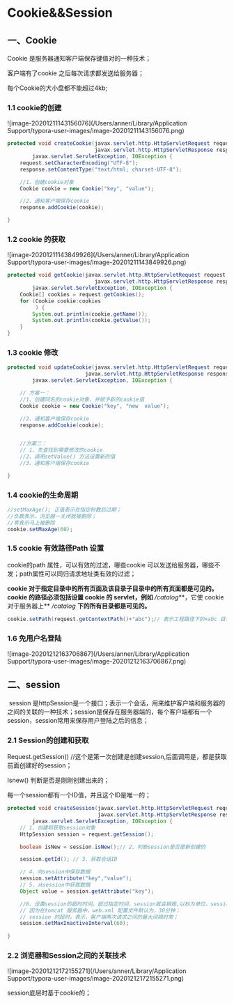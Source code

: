 # Cookie&&Session

## 一、Cookie

 Cookie 是服务器通知客户端保存键值对的一种技术；

客户端有了cookie 之后每次请求都发送给服务器；

每个Cookie的大小盘都不能超过4kb;

### 1.1 cookie的创建

![image-20201211143156076](/Users/anner/Library/Application Support/typora-user-images/image-20201211143156076.png)

```java
protected void createCookie(javax.servlet.http.HttpServletRequest request,
                            javax.servlet.http.HttpServletResponse response) throws
        javax.servlet.ServletException, IOException {
    request.setCharacterEncoding("UTF-8");
    response.setContentType("text/html; charset-UTF-8");

    //1、创建cookie对象
    Cookie cookie = new Cookie("key", "value");

    //2、通知客户端保存cookie
    response.addCookie(cookie);

}
```

###  1.2  cookie 的获取

 ![image-20201211143849926](/Users/anner/Library/Application Support/typora-user-images/image-20201211143849926.png) 

```java
protected void getCookie(javax.servlet.http.HttpServletRequest request,
                            javax.servlet.http.HttpServletResponse response) throws
        javax.servlet.ServletException, IOException {
    Cookie[] cookies = request.getCookies();
    for (Cookie cookie:cookies
         ) {
        System.out.println(cookie.getName());
        System.out.println(cookie.getValue());
    }
}   
```

###  1.3 cookie 修改

```java
protected void updateCookie(javax.servlet.http.HttpServletRequest request,
                         javax.servlet.http.HttpServletResponse response) throws
        javax.servlet.ServletException, IOException {

    // 方案一：
    //1、创建同名的cookie对象，并赋予新的cookie值
    Cookie cookie = new Cookie("key", "new  value");

    //2、通知客户端保存cookie
    response.addCookie(cookie);


    //方案二：
    // 1、先查找到需要修改的cookie
    //2、调用setValue() 方法设置新的值
    //3、通知客户端保存cookie

}
```

### 1.4 cookie的生命周期

```Java
//setMaxAge(); 正值表示在指定秒数后过期； 
//负数表示，浏览器一关闭就被删除；
//零表示马上被删除
cookie.setMaxAge(60);
```

### 1.5 cookie 有效路径Path 设置

cookie的path 属性，可以有效的过滤，哪些cookie 可以发送给服务器，哪些不发；path属性可以同归请求地址类有效的过滤；

**cookie 对于指定目录中的所有页面及该目录子目录中的所有页面都是可见的。cookie 的路径必须包括设置 cookie 的 servlet，例如** */catalog***，它使 cookie 对于服务器上** */catalog* **下的所有目录都是可见的。**

```java
cookie.setPath(request.getContextPath()+"abc");// 表示工程路径下的+abc 目录下可见
```

 ### 1.6  免用户名登陆

![image-20201212163706867](/Users/anner/Library/Application Support/typora-user-images/image-20201212163706867.png)

## 二、session

​	session 是httpSession是一个接口；表示一个会话，用来维护客户端和服务器的之间的关联的一种技术；session是保存在服务器端的，每个客户端都有一个session，session常用来保存用户登陆之后的信息；

### 2.1 Session的创建和获取

Request.getSession() //这个是第一次创建是创建session,后面调用是，都是获取前面创建好的session；

Isnew()  判断是否是刚刚创建出来的；

每一个session都有一个ID值，并且这个ID是唯一的；

```java
protected void createSession(javax.servlet.http.HttpServletRequest request,
                             javax.servlet.http.HttpServletResponse response) throws
        javax.servlet.ServletException, IOException {
    // 1、创建和获取session对象
    HttpSession session = request.getSession();

    boolean isNew = session.isNew();// 2、判断session是否是新创建的

    session.getId(); // 3、获取会话ID

    // 4、向session中保存数据
    session.setAttribute("key","value");
    // 5、从session中获取数据
    Object value = session.getAttribute("key");

    //6、设置session的超时时间，超过指定时间，session就会销毁,以秒为单位，session的默认超时时间为1800秒（30分钟）；
    // 因为在tomcat 服务器中，web.xml 配置文件默认为，30分钟；
    // session 的超时，表示，客户端两次请求之间的最大间隔时常；
    session.setMaxInactiveInterval(60);
    
}
```

### 2.2 浏览器和Session之间的关联技术

![image-20201212172155271](/Users/anner/Library/Application Support/typora-user-images/image-20201212172155271.png)

session底层时基于cookie的；